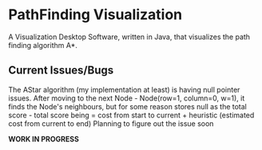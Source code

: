 # PathFinding Visualization

A Visualization Desktop Software, written in Java, that visualizes the path finding
algorithm A*.

## Current Issues/Bugs

The AStar algorithm (my implementation at least) is having null pointer issues.
After moving to the next Node - Node(row=1, column=0, w=1), it finds the Node's neighbours, but for some reason stores
null as the total score - total score being = cost from start to current + heuristic (estimated cost from current to end) Planning to figure out the issue soon

**WORK IN PROGRESS**